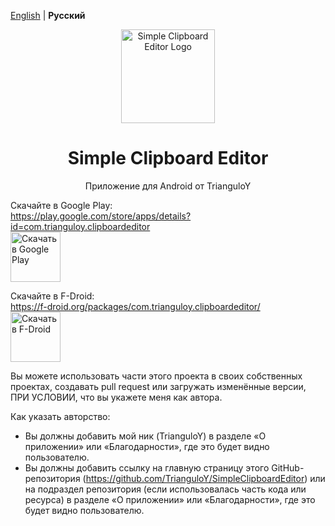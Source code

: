 [English](README.md) | **Русский**

<div align="center">
  <img src="app/src/main/play/listings/en-US/graphics/icon/ic_launcher-playstore.png" alt="Simple Clipboard Editor Logo" width="150" />
</div>

<h1 align="center">Simple Clipboard Editor</h1>

<p align="center">Приложение для Android от TrianguloY</p>

<div align="center">
</div>

Скачайте в Google Play:  
https://play.google.com/store/apps/details?id=com.trianguloy.clipboardeditor  
[<img src="https://play.google.com/intl/en_us/badges/images/generic/en-play-badge.png"
alt="Скачать в Google Play"
height="80">](https://play.google.com/store/apps/details?id=com.trianguloy.clipboardeditor)

Скачайте в F-Droid:  
https://f-droid.org/packages/com.trianguloy.clipboardeditor/  
[<img src="https://fdroid.gitlab.io/artwork/badge/get-it-on.png"
alt="Скачать в F-Droid"
height="80">](https://f-droid.org/packages/com.trianguloy.clipboardeditor/)

Вы можете использовать части этого проекта в своих собственных проектах, создавать pull request или загружать изменённые версии, ПРИ УСЛОВИИ, что вы укажете меня как автора.

Как указать авторство:
- Вы должны добавить мой ник (TrianguloY) в разделе «О приложении» или «Благодарности», где это будет видно пользователю.
- Вы должны добавить ссылку на главную страницу этого GitHub-репозитория (https://github.com/TrianguloY/SimpleClipboardEditor) или на подраздел репозитория (если использовалась часть кода или ресурса) в разделе «О приложении» или «Благодарности», где это будет видно пользователю.
